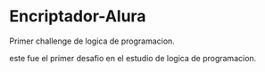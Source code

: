 # Encriptador-Alura
Primer challenge de logica de programacion.

este fue el primer desafio en el estudio de logica de programacion.
